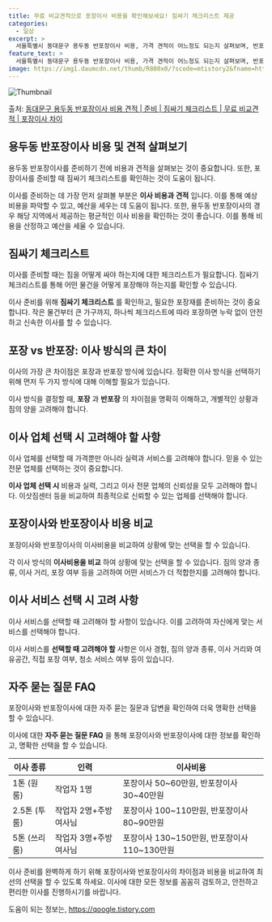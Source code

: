 ```yaml
---
title: 무료 비교견적으로 포장이사 비용을 확인해보세요! 짐싸기 체크리스트 제공
categories:
  - 일상
excerpt: >
  서울특별시 동대문구 용두동 반포장이사 비용, 가격 견적이 어느정도 되는지 살펴보며, 반포장이사를 준비함에 있어 짐싸기 준비 체크리스트가 무엇인지 보겠습니다. 마지막으로 포장이사와 차이점을 통해 무료 비교견적으로 어떤 것이 더 합리적인 선택인지 공유 드립니다.동대문구 용두동 포장이사 견적 샘플 보기 👈 클릭동대문구 용두동 포장이사 가격 살펴보기 👈 클릭동대문구 용두동 반포장이사 평균 이사 비용평수동대문구 용두동 평균 이사 비용원룸 이사9평 이하 (1톤)30만원~투룸/쓰리룸 이사16평 ~ 20평 (2.5톤)80만원~쓰리룸 이사21평 (5톤) ~110만원~우리집 무료 이사견적 받기 👈 클릭포장 vs 반포장: 이사 방식의 큰 차이이사의 가장 큰 차이점은 포장과 반포장 방식에 있습니다.포장이사는 이사 전반을..
feature_text: >
  서울특별시 동대문구 용두동 반포장이사 비용, 가격 견적이 어느정도 되는지 살펴보며, 반포장이사를 준비함에 있어 짐싸기 준비 체크리스트가 무엇인지 보겠습니다. 마지막으로 포장이사와 차이점을 통해 무료 비교견적으로 어떤 것이 더 합리적인 선택인지 공유 드립니다.동대문구 용두동 포장이사 견적 샘플 보기 👈 클릭동대문구 용두동 포장이사 가격 살펴보기 👈 클릭동대문구 용두동 반포장이사 평균 이사 비용평수동대문구 용두동 평균 이사 비용원룸 이사9평 이하 (1톤)30만원~투룸/쓰리룸 이사16평 ~ 20평 (2.5톤)80만원~쓰리룸 이사21평 (5톤) ~110만원~우리집 무료 이사견적 받기 👈 클릭포장 vs 반포장: 이사 방식의 큰 차이이사의 가장 큰 차이점은 포장과 반포장 방식에 있습니다.포장이사는 이사 전반을..
image: https://img1.daumcdn.net/thumb/R800x0/?scode=mtistory2&fname=https%3A%2F%2Fblog.kakaocdn.net%2Fdn%2FdSo0A4%2FbtsHdxaONc4%2F7GJYpP22Q947vV97qN4kWK%2Fimg.webp
---
```


![Thumbnail](https://img1.daumcdn.net/thumb/R800x0/?scode=mtistory2&fname=https%3A%2F%2Fblog.kakaocdn.net%2Fdn%2FdSo0A4%2FbtsHdxaONc4%2F7GJYpP22Q947vV97qN4kWK%2Fimg.webp)

<p>출처: <a href="https://qoogle.tistory.com/9871" rel="dofollow">동대문구 용두동 반포장이사 비용 견적 | 준비 | 짐싸기 체크리스트 | 무료 비교견적 | 포장이사 차이</a> </p>

## 용두동 반포장이사 비용 및 견적 살펴보기

용두동 반포장이사를 준비하기 전에 비용과 견적을 살펴보는 것이 중요합니다. 또한, 포장이사를 준비할 때 짐싸기 체크리스트를 확인하는 것이
도움이 됩니다.

이사를 준비하는 데 가장 먼저 살펴볼 부분은 **이사 비용과 견적** 입니다. 이를 통해 예상 비용을 파악할 수 있고, 예산을 세우는 데
도움이 됩니다. 또한, 용두동 반포장이사의 경우 해당 지역에서 제공하는 평균적인 이사 비용을 확인하는 것이 좋습니다. 이를 통해 비용을
산정하고 예산을 세울 수 있습니다.

## 짐싸기 체크리스트

이사를 준비할 때는 짐을 어떻게 싸야 하는지에 대한 체크리스트가 필요합니다. 짐싸기 체크리스트를 통해 어떤 물건을 어떻게 포장해야 하는지를
확인할 수 있습니다.

이사 준비를 위해 **짐싸기 체크리스트** 를 확인하고, 필요한 포장재를 준비하는 것이 중요합니다. 작은 물건부터 큰 가구까지, 하나씩
체크리스트에 따라 포장하면 누락 없이 안전하고 신속한 이사를 할 수 있습니다.

## 포장 vs 반포장: 이사 방식의 큰 차이

이사의 가장 큰 차이점은 포장과 반포장 방식에 있습니다. 정확한 이사 방식을 선택하기 위해 먼저 두 가지 방식에 대해 이해할 필요가
있습니다.

이사 방식을 결정할 때, **포장** 과 **반포장** 의 차이점을 명확히 이해하고, 개별적인 상황과 짐의 양을 고려해야 합니다.

## 이사 업체 선택 시 고려해야 할 사항

이사 업체를 선택할 때 가격뿐만 아니라 실력과 서비스를 고려해야 합니다. 믿을 수 있는 전문 업체를 선택하는 것이 중요합니다.

**이사 업체 선택 시** 비용과 실력, 그리고 이사 전문 업체의 신뢰성을 모두 고려해야 합니다. 이삿짐센터 등을 비교하여 최종적으로 신뢰할
수 있는 업체를 선택해야 합니다.

## 포장이사와 반포장이사 비용 비교

포장이사와 반포장이사의 이사비용을 비교하여 상황에 맞는 선택을 할 수 있습니다.

각 이사 방식의 **이사비용을 비교** 하여 상황에 맞는 선택을 할 수 있습니다. 짐의 양과 종류, 이사 거리, 포장 여부 등을 고려하여
어떤 서비스가 더 적합한지를 고려해야 합니다.

## 이사 서비스 선택 시 고려 사항

이사 서비스를 선택할 때 고려해야 할 사항이 있습니다. 이를 고려하여 자신에게 맞는 서비스를 선택해야 합니다.

이사 서비스를 **선택할 때 고려해야 할** 사항은 이사 경험, 짐의 양과 종류, 이사 거리와 여유공간, 직접 포장 여부, 청소 서비스 여부
등이 있습니다.

## 자주 묻는 질문 FAQ

포장이사와 반포장이사에 대한 자주 묻는 질문과 답변을 확인하여 더욱 명확한 선택을 할 수 있습니다.

이사에 대한 **자주 묻는 질문 FAQ** 을 통해 포장이사와 반포장이사에 대한 정보를 확인하고, 명확한 선택을 할 수 있습니다.



이사 종류 | 인력 | 이사비용  
---|---|---  
1톤 (원룸) | 작업자 1명 | 포장이사 50~60만원, 반포장이사 30~40만원  
2.5톤 (투룸) | 작업자 2명+주방여사님 | 포장이사 100~110만원, 반포장이사 80~90만원  
5톤 (쓰리룸) | 작업자 3명+주방여사님 | 포장이사 130~150만원, 반포장이사 110~130만원  
  


이사 준비를 완벽하게 하기 위해 포장이사와 반포장이사의 차이점과 비용을 비교하여 최선의 선택을 할 수 있도록 하세요. 이사에 대한 모든
정보를 꼼꼼히 검토하고, 안전하고 편리한 이사를 진행하시기를 바랍니다.

 

도움이 되는 정보는, <a href="https://qoogle.tistory.com" rel="dofollow">https://qoogle.tistory.com</a>


